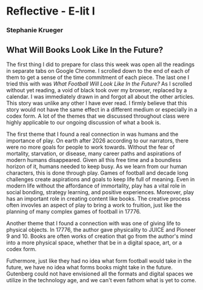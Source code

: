 # Reflective - E-lit I

### Stephanie Krueger

## What Will Books Look Like In the Future?

The first thing I did to prepare for class this week was open all the readings in separate tabs on Google Chrome. I scrolled down to the end of each of them to get a sense of the time commitment of each piece. The last one I tried this with was _What Football Will Look Like In the Future?_ As I scrolled without yet reading, a void of black took over my browser, replaced by a calendar. I was immediately drawn in and forgot all about the other articles. This story was unlike any other I have ever read. I firmly believe that this story would not have the same effect in a different medium or especially in a  codex form. A lot of the themes that we discussed throughout class were highly applicable to our ongoing discussion of what a book is. 

The first theme that I found a real connection in was humans and the importance of play. On earth after 2026 according to our narrators, there were no more goals for people to work towards. Without the fear of mortality, starvation, or disease, many career paths and aspirations of modern humans disappeared. Given all this free time and a boundless horizon of it, humans needed to keep busy. As we learn from our human characters, this is done through play. Games of football and decade long challenges create aspirations and goals to keep life full of meaning. Even in modern life without the affordance of immortality, play has a vital role in social bonding, strategy learning, and positive experiences. Moreover, play has an important role in creating content like books. The creative process often invovles an aspect of play to bring a work to fruition, just like the planning of many complex games of football in 17776.

Another theme that I found a connection with was one of giving life to physical objects. In 17776, the author gave physicality to JUICE and Pioneer 9 and 10. Books are often works of creation that go from the author's mind into a more physical space, whether that be in a digital space, art, or a codex form.

Futhermore, just like they had no idea what form football would take in the future, we have no idea what forms books might take in the future. Gutenberg could not have envisioned all the formats and digital spaces we utilize in the technology age, and we can't even fathom what is yet to come. 